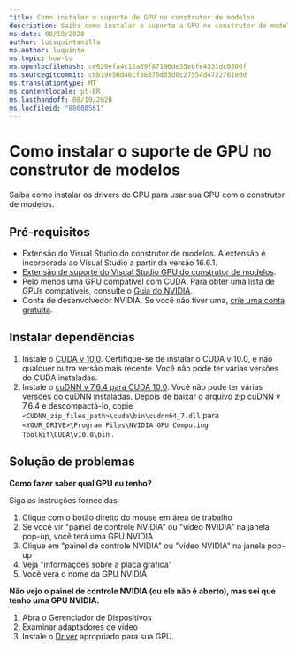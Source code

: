 ```yaml
---
title: Como instalar o suporte de GPU no construtor de modelos
description: Saiba como instalar o suporte a GPU no construtor de modelos
ms.date: 08/18/2020
author: luisquintanilla
ms.author: luquinta
ms.topic: how-to
ms.openlocfilehash: ce629efa4c12a69f87196de35ebfe4331dc0800f
ms.sourcegitcommit: cbb19e56d48cf88375d35d0c27554d4722761e0d
ms.translationtype: MT
ms.contentlocale: pt-BR
ms.lasthandoff: 08/19/2020
ms.locfileid: "88608561"
---
```

# <a name="how-to-install-gpu-support-in-model-builder"></a>Como instalar o suporte de GPU no construtor de modelos

Saiba como instalar os drivers de GPU para usar sua GPU com o construtor de modelos.

## <a name="prerequisites"></a>Pré-requisitos

- Extensão do Visual Studio do construtor de modelos. A extensão é incorporada ao Visual Studio a partir da versão 16.6.1.
- [Extensão de suporte do Visual Studio GPU do construtor de modelos](https://marketplace.visualstudio.com/items?itemName=MLNET.ModelBuilderGPU).
- Pelo menos uma GPU compatível com CUDA. Para obter uma lista de GPUs compatíveis, consulte o [Guia do NVIDIA](https://developer.nvidia.com/cuda-gpus).
- Conta de desenvolvedor NVIDIA. Se você não tiver uma, [crie uma conta gratuita](https://developer.nvidia.com/developer-program).

## <a name="install-dependencies"></a>Instalar dependências

1. Instale o [CUDA v 10.0](https://developer.nvidia.com/cuda-10.0-download-archive). Certifique-se de instalar o CUDA v 10.0, e não qualquer outra versão mais recente. Você não pode ter várias versões do CUDA instaladas.
1. Instale o [cuDNN v 7.6.4 para CUDA 10,0](https://developer.nvidia.com/rdp/cudnn-download). Você não pode ter várias versões do cuDNN instaladas. Depois de baixar o arquivo zip cuDNN v 7.6.4 e descompactá-lo, copie `<CUDNN_zip_files_path>\cuda\bin\cudnn64_7.dll` para `<YOUR_DRIVE>\Program Files\NVIDIA GPU Computing Toolkit\CUDA\v10.0\bin` .

## <a name="troubleshooting"></a>Solução de problemas

**Como fazer saber qual GPU eu tenho?**

Siga as instruções fornecidas:

1. Clique com o botão direito do mouse em área de trabalho
1. Se você vir "painel de controle NVIDIA" ou "vídeo NVIDIA" na janela pop-up, você terá uma GPU NVIDIA
1. Clique em "painel de controle NVIDIA" ou "vídeo NVIDIA" na janela pop-up
1. Veja "informações sobre a placa gráfica"
1. Você verá o nome da GPU NVIDIA

**Não vejo o painel de controle NVIDIA (ou ele não é aberto), mas sei que tenho uma GPU NVIDIA.**

1. Abra o Gerenciador de Dispositivos
1. Examinar adaptadores de vídeo
1. Instale o [Driver](https://www.nvidia.com/drivers) apropriado para sua GPU.
